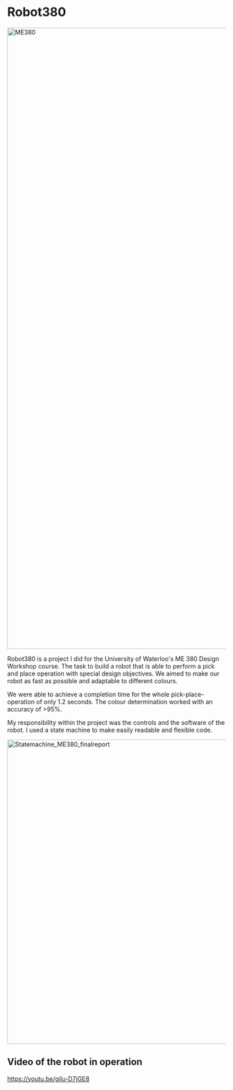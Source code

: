# Robot380

<img width="1432" alt="ME380" src="https://user-images.githubusercontent.com/104222130/213157778-df744144-8e49-4452-8d67-efcca5d4f618.png">

Robot380 is a project I did for the University of Waterloo's ME 380 Design Workshop course. The task to build a robot that is able to perform a pick and place operation with special design objectives. We aimed to make our robot as fast as possible and adaptable to different colours.

We were able to achieve a completion time for the whole pick-place-operation of only 1.2 seconds.
The colour determination worked with an accuracy of >95%.

My responsibility within the project was the controls and the software of the robot. I used a state machine to make easily readable and flexible code.

<img width="701" alt="Statemachine_ME380_finalreport" src="https://user-images.githubusercontent.com/104222130/213157721-c272a941-3c2b-416a-bfc0-8daed12b6a7a.png">

## Video of the robot in operation

https://youtu.be/giIu-D7jGE8

